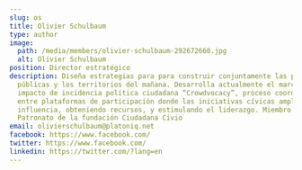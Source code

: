 ```yaml
---
slug: os
title: Olivier Schulbaum
type: author
image:
  path: /media/members/olivier-schulbaum-292672660.jpg
  alt: Olivier Schulbaum
position: Director estratégico
description: Diseña estrategias para para construir conjuntamente las políticas
  públicas y los territorios del mañana. Desarrolla actualmente el marco de
  impacto de incidencia política ciudadana “Crowdvocacy”, proceso coordinado
  entre plataformas de participación donde las iniciativas cívicas amplifican su
  influencia, obteniendo recursos, y estimulando el liderazgo. Miembro del
  Patronato de la fundación Ciudadana Civio
email: olivierschulbaum@platoniq.net
facebook: https://www.facebook.com/
twitter: https://www.facebook.com/
linkedin: https://twitter.com/?lang=en
---
```

